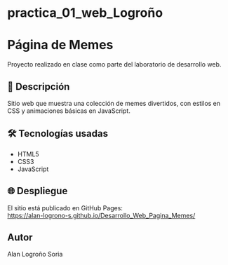 ﻿# practica_01_web_Logroño

# Página de Memes

Proyecto realizado en clase como parte del laboratorio de desarrollo web.

## 🚀 Descripción
Sitio web que muestra una colección de memes divertidos, con estilos en CSS y animaciones básicas en JavaScript.

## 🛠️ Tecnologías usadas
- HTML5
- CSS3
- JavaScript

## 🌐 Despliegue
El sitio está publicado en GitHub Pages:  
https://alan-logrono-s.github.io/Desarrollo_Web_Pagina_Memes/

## Autor
Alan Logroño Soria
